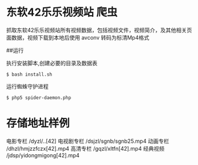 
# 东软42乐乐视频站 爬虫
抓取东软42乐乐视频站所有视频数据，包括视频文件，视频简介，及其他相关页面数据，视频下载到本地后使用 avconv 转码为标清Mp4格式

##运行

执行安装脚本,创建必要的目录及数据表
```
$ bash install.sh
```

运行蜘蛛守护进程
```
$ php5 spider-daemon.php
```

# 存储地址样例

电影专栏	/dyzl/..[42]
电视剧专栏	/dsjzl/sgnb/sgnb25.mp4
动画专栏	/dhzl/hmjzzfczx[42].mp4
高清专栏	/gqzl/xltfn[42].mp4
经典视频	/jdsp/yidongmigong[42].mp4



